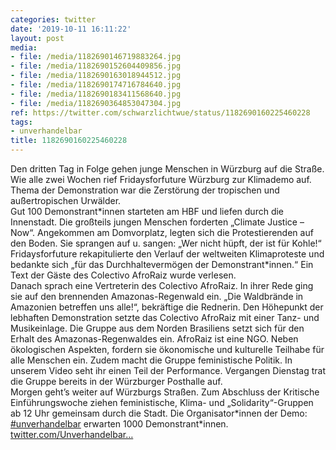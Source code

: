 ```yaml
---
categories: twitter
date: '2019-10-11 16:11:22'
layout: post
media:
- file: /media/1182690146719883264.jpg
- file: /media/1182690152604409856.jpg
- file: /media/1182690163018944512.jpg
- file: /media/1182690174716784640.jpg
- file: /media/1182690183411568640.jpg
- file: /media/1182690364853047304.jpg
ref: https://twitter.com/schwarzlichtwue/status/1182690160225460228
tags:
- unverhandelbar
title: 1182690160225460228
---
```

Den dritten Tag in Folge gehen junge Menschen in Würzburg auf die Straße. Wie alle zwei Wochen rief Fridaysforfuture Würzburg zur Klimademo auf. Thema der Demonstration war die Zerstörung der tropischen und außertropischen Urwälder.  
Gut 100 Demonstrant\*innen starteten am HBF und liefen durch die Innenstadt. Die großteils jungen Menschen forderten „Climate Justice – Now“. Angekommen am Domvorplatz, legten sich die Protestierenden auf den Boden. Sie sprangen auf u. sangen: „Wer nicht hüpft, der ist für Kohle!“  
Fridaysforfuture rekapitulierte den Verlauf der weltweiten Klimaproteste und bedankte sich „für das Durchhaltevermögen der Demonstrant\*innen.“ Ein Text der Gäste des Colectivo AfroRaiz wurde verlesen.  
Danach sprach eine Vertreterin des Colectivo AfroRaiz. In ihrer Rede ging sie auf den brennenden Amazonas-Regenwald ein. „Die Waldbrände in Amazonien betreffen uns alle!“, bekräftige die Rednerin. 
Den Höhepunkt der lebhaften Demonstration setzte das Colectivo AfroRaiz mit einer Tanz- und Musikeinlage. Die Gruppe aus dem Norden Brasiliens setzt sich für den Erhalt des Amazonas-Regenwaldes ein. 
AfroRaiz ist eine NGO. Neben ökologischen Aspekten, fordern sie ökonomische und kulturelle Teilhabe für alle Menschen ein. Zudem macht die Gruppe feministische Politik. 
In unserem Video seht ihr einen Teil der Performance. Vergangen Dienstag trat die Gruppe bereits in der Würzburger Posthalle auf.  
Morgen geht’s weiter auf Würzburgs Straßen. Zum Abschluss der Kritische Einführungswoche ziehen feministische, Klima- und „Solidarity“-Gruppen ab 12 Uhr gemeinsam durch die Stadt. Die Organisator\*innen der Demo: [#unverhandelbar](/t/unverhandelbar) erwarten 1000 Demonstrant\*innen. 
[twitter.com/Unverhandelbar…](https://twitter.com/Unverhandelbar1/status/1182683662770491392?s=19) 